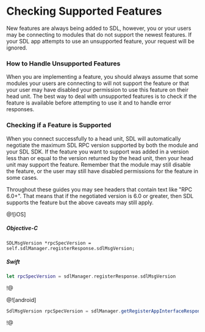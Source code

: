 # Checking Supported Features
New features are always being added to SDL, however, you or your users may be connecting to modules that do not support the newest features. If your SDL app attempts to use an unsupported feature, your request will be ignored.

### How to Handle Unsupported Features
When you are implementing a feature, you should always assume that some modules your users are connecting to will not support the feature or that your user may have disabled your permission to use this feature on their head unit. The best way to deal with unsupported features is to check if the feature is available before attempting to use it and to handle error responses.

### Checking if a Feature is Supported
When you connect successfully to a head unit, SDL will automatically negotiate the maximum SDL RPC version supported by both the module and your SDL SDK. If the feature you want to support was added in a version less than or equal to the version returned by the head unit, then your head unit may support the feature. Remember that the module may still disable the feature, or the user may still have disabled permissions for the feature in some cases.

Throughout these guides you may see headers that contain text like "RPC 6.0+". That means that if the negotiated version is 6.0 or greater, then SDL supports the feature but the above caveats may still apply.

@![iOS]
##### Objective-C
```objc
SDLMsgVersion *rpcSpecVersion = self.sdlManager.registerResponse.sdlMsgVersion;
```

##### Swift
```swift
let rpcSpecVersion = sdlManager.registerResponse.sdlMsgVersion
```
!@

@![android]
```java
SdlMsgVersion rpcSpecVersion = sdlManager.getRegisterAppInterfaceResponse().getSdlMsgVersion();
```
!@
